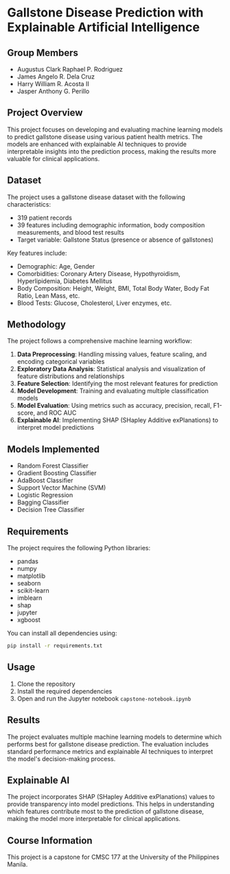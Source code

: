# Gallstone Disease Prediction with Explainable Artificial Intelligence

## Group Members 

- Augustus Clark Raphael P. Rodriguez
- James Angelo R. Dela Cruz
- Harry William R. Acosta II 
- Jasper Anthony G. Perillo

## Project Overview

This project focuses on developing and evaluating machine learning models to predict gallstone disease using various patient health metrics. The models are enhanced with explainable AI techniques to provide interpretable insights into the prediction process, making the results more valuable for clinical applications.

## Dataset

The project uses a gallstone disease dataset with the following characteristics:
- 319 patient records
- 39 features including demographic information, body composition measurements, and blood test results
- Target variable: Gallstone Status (presence or absence of gallstones)

Key features include:
- Demographic: Age, Gender
- Comorbidities: Coronary Artery Disease, Hypothyroidism, Hyperlipidemia, Diabetes Mellitus
- Body Composition: Height, Weight, BMI, Total Body Water, Body Fat Ratio, Lean Mass, etc.
- Blood Tests: Glucose, Cholesterol, Liver enzymes, etc.

## Methodology

The project follows a comprehensive machine learning workflow:
1. **Data Preprocessing**: Handling missing values, feature scaling, and encoding categorical variables
2. **Exploratory Data Analysis**: Statistical analysis and visualization of feature distributions and relationships
3. **Feature Selection**: Identifying the most relevant features for prediction
4. **Model Development**: Training and evaluating multiple classification models
5. **Model Evaluation**: Using metrics such as accuracy, precision, recall, F1-score, and ROC AUC
6. **Explainable AI**: Implementing SHAP (SHapley Additive exPlanations) to interpret model predictions

## Models Implemented

- Random Forest Classifier
- Gradient Boosting Classifier
- AdaBoost Classifier
- Support Vector Machine (SVM)
- Logistic Regression
- Bagging Classifier
- Decision Tree Classifier

## Requirements

The project requires the following Python libraries:
- pandas
- numpy
- matplotlib
- seaborn
- scikit-learn
- imblearn
- shap
- jupyter
- xgboost

You can install all dependencies using:
```bash
pip install -r requirements.txt
```

## Usage

1. Clone the repository
2. Install the required dependencies
3. Open and run the Jupyter notebook `capstone-notebook.ipynb`

## Results

The project evaluates multiple machine learning models to determine which performs best for gallstone disease prediction. The evaluation includes standard performance metrics and explainable AI techniques to interpret the model's decision-making process.

## Explainable AI

The project incorporates SHAP (SHapley Additive exPlanations) values to provide transparency into model predictions. This helps in understanding which features contribute most to the prediction of gallstone disease, making the model more interpretable for clinical applications.

## Course Information

This project is a capstone for CMSC 177 at the University of the Philippines Manila.
